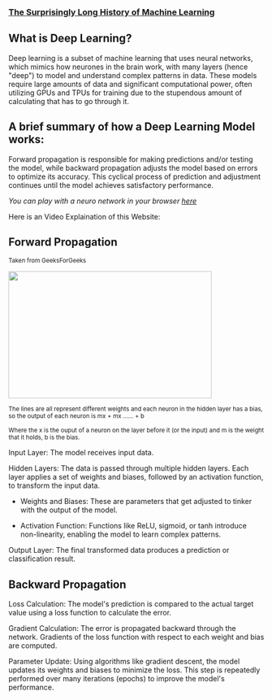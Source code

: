 ### [The Surprisingly Long History of Machine Learning](https://github.com/623637719/The-Democratization-of-AI/tree/main/2.Deep%20learning/History%20of%20Machine%20Learning)

## What is Deep Learning?
Deep learning is a subset of machine learning that uses neural networks, which mimics how neurones in the brain work, with many layers (hence "deep") to model and understand complex patterns in data. These models require large amounts of data and significant computational power, often utilizing GPUs and TPUs for training due to the stupendous amount of calculating that has to go through it.

## A brief summary of how a Deep Learning Model works:

Forward propagation is responsible for making predictions and/or testing the model, while backward propagation adjusts the model based on errors to optimize its accuracy. This cyclical process of prediction and adjustment continues until the model achieves satisfactory performance.

*You can play with a neuro network in your browser [here](https://playground.tensorflow.org/#activation=tanh&batchSize=10&dataset=circle&regDataset=reg-plane&learningRate=0.03&regularizationRate=0&noise=0&networkShape=4,2&seed=0.72826&showTestData=false&discretize=false&percTrainData=50&x=true&y=true&xTimesY=false&xSquared=false&ySquared=false&cosX=false&sinX=false&cosY=false&sinY=false&collectStats=false&problem=classification&initZero=false&hideText=false)*

Here is an Video Explaination of this Website:

## Forward Propagation
<sup>Taken from GeeksForGeeks</sup>

<img src="https://github.com/623637719/The-Democratization-of-AI/assets/84779222/ad04c250-afde-4ca2-a38d-876ea2d3b314" width="400" height="250">

<sup>The lines are all represent different weights and each neuron in the hidden layer has a bias, so the output of each neuron is mx + mx ...... + b </sup>

<sup>Where the x is the ouput of a neuron on the layer before it (or the input) and m is the weight that it holds, b is the bias.</sup>

Input Layer: The model receives input data.

Hidden Layers: The data is passed through multiple hidden layers. Each layer applies a set of weights and biases, followed by an activation function, to transform the input data.

- Weights and Biases: These are parameters that get adjusted to tinker with the output of the model.

- Activation Function: Functions like ReLU, sigmoid, or tanh introduce non-linearity, enabling the model to learn complex patterns.

Output Layer: The final transformed data produces a prediction or classification result.
## Backward Propagation
Loss Calculation: The model's prediction is compared to the actual target value using a loss function to calculate the error.

Gradient Calculation: The error is propagated backward through the network. Gradients of the loss function with respect to each weight and bias are computed.


Parameter Update: Using algorithms like gradient descent, the model updates its weights and biases to minimize the loss. This step is repeatedly performed over many iterations (epochs) to improve the model's performance.


